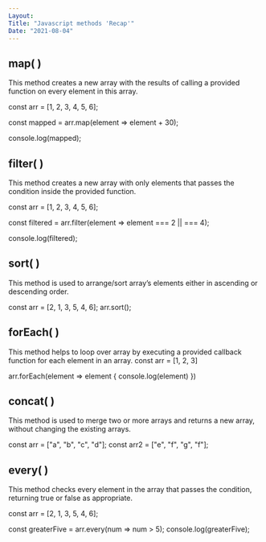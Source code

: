 ```yaml
---
Layout:
Title: "Javascript methods 'Recap'"
Date: "2021-08-04"
---
```


## map( )

This method creates a new array with the results of calling a provided function on every element in this array.

const arr = [1, 2, 3, 4, 5, 6];

const mapped = arr.map(element => element  + 30);

console.log(mapped);

## filter( )

This method creates a new array with only elements that passes the condition inside the provided function.

const arr = [1, 2, 3, 4, 5, 6];

const filtered = arr.filter(element => element  === 2 || === 4);

console.log(filtered);

## sort( )

This method is used to arrange/sort array’s elements either in ascending or descending order.

const arr = [2, 1, 3, 5, 4, 6];
arr.sort();

## forEach( )

This method helps to loop over array by executing a provided callback function for each element in an array.
const arr = [1, 2, 3]

arr.forEach(element => element {
    console.log(element)
})

## concat( )

This method is used to merge two or more arrays and returns a new array, without changing the existing arrays.

const arr = ["a", "b", "c", "d"];
const arr2 = ["e", "f", "g", "f"];

## every( )

This method checks every element in the array that passes the condition, returning true or false as appropriate.

const arr = [2, 1, 3, 5, 4, 6];

const greaterFive  = arr.every(num => num  > 5);
console.log(greaterFive);